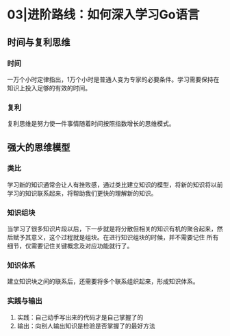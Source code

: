# 03|进阶路线：如何深入学习Go语言

## 时间与复利思维

### 时间

一万个小时定律指出，1万个小时是普通人变为专家的必要条件。学习需要保持在知识上投入足够的有效的时间。

### 复利

复利思维是努力使一件事情随着时间按照指数增长的思维模式。

## 强大的思维模型

### 类比

学习新的知识通常会让人有挫败感，通过类比建立知识的模型，将新的知识将以前学习的知识联系起来，将帮助我们更快的理解新的知识。

### 知识组块

当学习了很多知识片段以后，下一步就是将分散但相关的知识有机的聚合起来，然后赋予其意义，这个过程就是组块。在进行知识组块的时候，并不需要记住
所有细节，仅需要记住关键概念及对应功能就行了。

### 知识体系

建立知识块之间的联系后，还需要将多个联系组织起来，形成知识体系。

### 实践与输出

1. 实践：自己动手写出来的代码才是自己掌握了的
2. 输出：向别人输出知识是检验是否掌握了的最好方法


